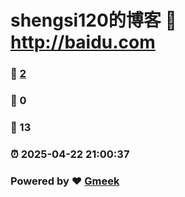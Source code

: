 # shengsi120的博客 :link: http://baidu.com 
### :page_facing_up: [2](http://baidu.com/tag.html) 
### :speech_balloon: 0 
### :hibiscus: 13 
### :alarm_clock: 2025-04-22 21:00:37 
### Powered by :heart: [Gmeek](https://github.com/Meekdai/Gmeek)
